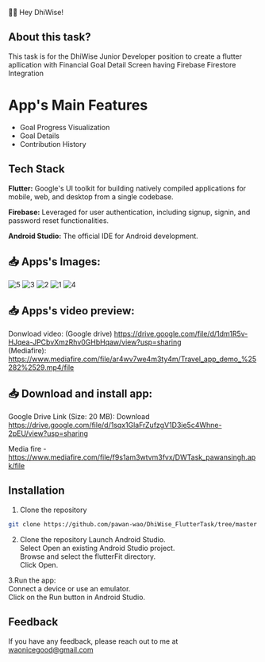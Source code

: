 📰📱 Hey DhiWise!

##  About this task?
This task is for the DhiWise Junior Developer position to create a flutter apllication with Financial Goal Detail Screen having Firebase Firestore Integration

# App's Main Features
- Goal Progress Visualization
- Goal Details
- Contribution History
  
## Tech Stack

**Flutter:** Google's UI toolkit for building natively compiled applications for mobile, web, and desktop from a single codebase.

**Firebase:** Leveraged for user authentication, including signup, signin, and password reset functionalities.

**Android Studio:** The official IDE for Android development.

## 📥 Apps's Images:
![5](https://github.com/pawan-wao/DhiWise_FlutterTask/assets/119276655/958e537a-24d5-4dd9-9592-2f24e042955c)
![3](https://github.com/pawan-wao/DhiWise_FlutterTask/assets/119276655/9124c039-4437-4335-be2c-f92cf1ae6b0c)
![2](https://github.com/pawan-wao/DhiWise_FlutterTask/assets/119276655/84716e07-0626-45dd-b0c3-de97e461d8d0)
![1](https://github.com/pawan-wao/DhiWise_FlutterTask/assets/119276655/6081b052-5002-40cf-98d0-2365c12bb225)
![4](https://github.com/pawan-wao/DhiWise_FlutterTask/assets/119276655/9c233de7-b3ea-48ea-b2c5-da53953e1fb3)



## 📥 Apps's video preview:
Donwload video: (Google drive) https://drive.google.com/file/d/1dm1R5v-HJqea-JPCbvXmzRhv0GHbHqaw/view?usp=sharing \
(Mediafire): https://www.mediafire.com/file/ar4wv7we4m3ty4m/Travel_app_demo_%25282%2529.mp4/file

## 📥 Download and install app:

Google Drive Link (Size: 20 MB): 
Download https://drive.google.com/file/d/1sqx1GlaFrZufzgV1D3ie5c4Whne-2pEU/view?usp=sharing

Media fire -https://www.mediafire.com/file/f9s1am3wtvm3fvx/DWTask_pawansingh.apk/file

## Installation

1. Clone the repository

```bash
git clone https://github.com/pawan-wao/DhiWise_FlutterTask/tree/master
```
2. Clone the repository
Launch Android Studio.\
Select Open an existing Android Studio project.\
Browse and select the flutterFit directory.\
Click Open.    

3.Run the app:\
Connect a device or use an emulator.\
Click on the Run button in Android Studio.

## Feedback
If you have any feedback, please reach out to me at waonicegood@gmail.com

